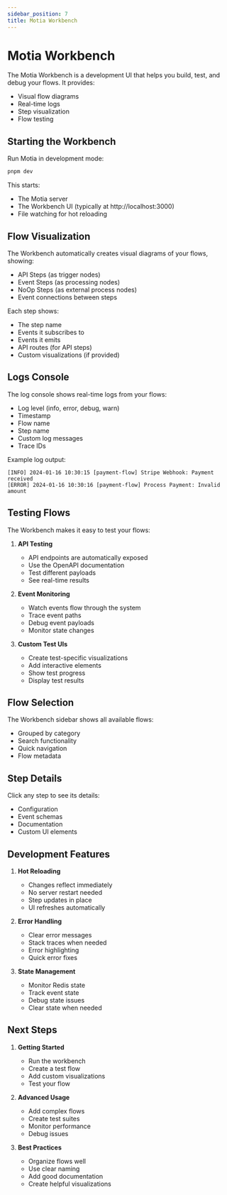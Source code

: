 ```yaml
---
sidebar_position: 7
title: Motia Workbench
---
```


# Motia Workbench

The Motia Workbench is a development UI that helps you build, test, and debug your flows. It provides:

- Visual flow diagrams
- Real-time logs
- Step visualization
- Flow testing

## Starting the Workbench

Run Motia in development mode:

```bash
pnpm dev
```

This starts:

- The Motia server
- The Workbench UI (typically at http://localhost:3000)
- File watching for hot reloading

## Flow Visualization

The Workbench automatically creates visual diagrams of your flows, showing:

- API Steps (as trigger nodes)
- Event Steps (as processing nodes)
- NoOp Steps (as external process nodes)
- Event connections between steps

Each step shows:

- The step name
- Events it subscribes to
- Events it emits
- API routes (for API steps)
- Custom visualizations (if provided)

## Logs Console

The log console shows real-time logs from your flows:

- Log level (info, error, debug, warn)
- Timestamp
- Flow name
- Step name
- Custom log messages
- Trace IDs

Example log output:

```
[INFO] 2024-01-16 10:30:15 [payment-flow] Stripe Webhook: Payment received
[ERROR] 2024-01-16 10:30:16 [payment-flow] Process Payment: Invalid amount
```

## Testing Flows

The Workbench makes it easy to test your flows:

1. **API Testing**

   - API endpoints are automatically exposed
   - Use the OpenAPI documentation
   - Test different payloads
   - See real-time results

2. **Event Monitoring**

   - Watch events flow through the system
   - Trace event paths
   - Debug event payloads
   - Monitor state changes

3. **Custom Test UIs**
   - Create test-specific visualizations
   - Add interactive elements
   - Show test progress
   - Display test results

## Flow Selection

The Workbench sidebar shows all available flows:

- Grouped by category
- Search functionality
- Quick navigation
- Flow metadata

## Step Details

Click any step to see its details:

- Configuration
- Event schemas
- Documentation
- Custom UI elements

## Development Features

1. **Hot Reloading**

   - Changes reflect immediately
   - No server restart needed
   - Step updates in place
   - UI refreshes automatically

2. **Error Handling**

   - Clear error messages
   - Stack traces when needed
   - Error highlighting
   - Quick error fixes

3. **State Management**
   - Monitor Redis state
   - Track event state
   - Debug state issues
   - Clear state when needed

## Next Steps

1. **Getting Started**

   - Run the workbench
   - Create a test flow
   - Add custom visualizations
   - Test your flow

2. **Advanced Usage**

   - Add complex flows
   - Create test suites
   - Monitor performance
   - Debug issues

3. **Best Practices**
   - Organize flows well
   - Use clear naming
   - Add good documentation
   - Create helpful visualizations
